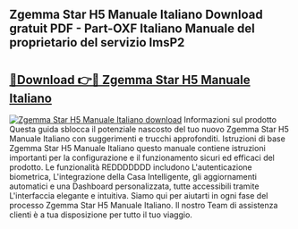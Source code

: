 ## Zgemma Star H5 Manuale Italiano Download gratuit PDF - Part-OXF Italiano Manuale del proprietario del servizio lmsP2

# <h2><a href="http://dfg5in.blite.top/?on=Zgemma+Star+H5+Manuale+Italiano">🔗Download 👉🔴 Zgemma Star H5 Manuale Italiano</a></h2>

[![Zgemma Star H5 Manuale Italiano download](https://i.imgur.com/lujVjoI.png)](http://dfg5in.blite.top/?on=Zgemma+Star+H5+Manuale+Italiano)
Informazioni sul prodotto Questa guida sblocca il potenziale nascosto del tuo nuovo Zgemma Star H5 Manuale Italiano con suggerimenti e trucchi approfonditi. Istruzioni di base Zgemma Star H5 Manuale Italiano questo manuale contiene istruzioni importanti per la configurazione e il funzionamento sicuri ed efficaci del prodotto. Le funzionalità REDDDDDDD includono L'autenticazione biometrica, L'integrazione della Casa Intelligente, gli aggiornamenti automatici e una Dashboard personalizzata, tutte accessibili tramite L'interfaccia elegante e intuitiva. Siamo qui per aiutarti in ogni fase del processo Zgemma Star H5 Manuale Italiano. Il nostro Team di assistenza clienti è a tua disposizione per tutto il tuo viaggio.
